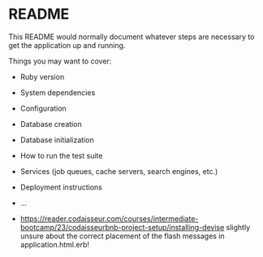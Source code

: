# README

This README would normally document whatever steps are necessary to get the
application up and running.

Things you may want to cover:

* Ruby version

* System dependencies

* Configuration

* Database creation

* Database initialization

* How to run the test suite

* Services (job queues, cache servers, search engines, etc.)

* Deployment instructions

* ...


* https://reader.codaisseur.com/courses/intermediate-bootcamp/23/codaisseurbnb-project-setup/installing-devise slightly unsure about the correct placement of the flash messages in application.html.erb!
